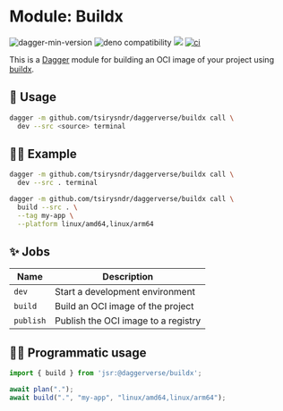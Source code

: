 # Module: Buildx

![dagger-min-version](https://img.shields.io/badge/dagger-v0.10.0-blue?color=3D66FF)
![deno compatibility](https://shield.deno.dev/deno/^1.41)
[![](https://jsr.io/badges/@daggerverse/buildx)](https://jsr.io/@daggerverse/buildx)
[![ci](https://github.com/tsirysndr/daggerverse/actions/workflows/ci.yml/badge.svg)](https://github.com/tsirysndr/daggerverse/actions/workflows/buildx.yml)

This is a [Dagger](https://dagger.io) module for building an OCI image of your project using [buildx](https://github.com/docker/buildx).

## 🚀 Usage

```sh
dagger -m github.com/tsirysndr/daggerverse/buildx call \
  dev --src <source> terminal
```

## 🧑‍🔬 Example

```sh
dagger -m github.com/tsirysndr/daggerverse/buildx call \
  dev --src . terminal

dagger -m github.com/tsirysndr/daggerverse/buildx call \
  build --src . \
  --tag my-app \
  --platform linux/amd64,linux/arm64
```

## ✨ Jobs

| Name      | Description                         |
| --------- | ----------------------------------- |
| `dev`     | Start a development environment     |
| `build`   | Build an OCI image of the project   |
| `publish` | Publish the OCI image to a registry |

## 🧑‍💻 Programmatic usage

```typescript
import { build } from 'jsr:@daggerverse/buildx';

await plan(".");
await build(".", "my-app", "linux/amd64,linux/arm64");
```
